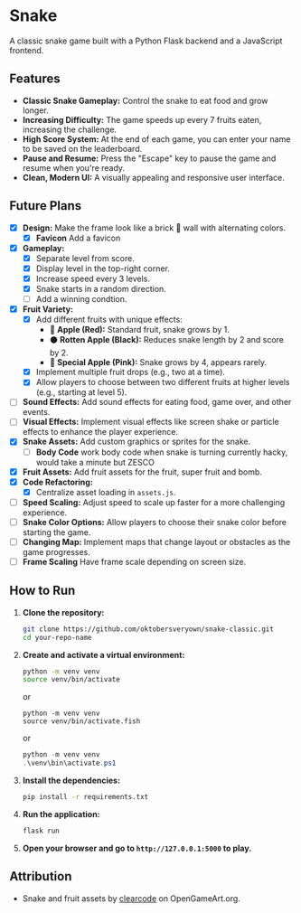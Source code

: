 # Snake

A classic snake game built with a Python Flask backend and a JavaScript frontend.

## Features

*   **Classic Snake Gameplay:** Control the snake to eat food and grow longer.
*   **Increasing Difficulty:** The game speeds up every 7 fruits eaten, increasing the challenge.
*   **High Score System:** At the end of each game, you can enter your name to be saved on the leaderboard.
*   **Pause and Resume:** Press the "Escape" key to pause the game and resume when you're ready.
*   **Clean, Modern UI:** A visually appealing and responsive user interface.

## Future Plans

- [x] **Design:** Make the frame look like a brick 🧱 wall with alternating colors.
    - [x] **Favicon** Add a favicon
- [x] **Gameplay:**
    - [x] Separate level from score.
    - [x] Display level in the top-right corner.
    - [x] Increase speed every 3 levels.
    - [x] Snake starts in a random direction.
    - [ ] Add a winning condtion.
- [x] **Fruit Variety:**
    - [x] Add different fruits with unique effects:
        - 🍎 **Apple (Red):** Standard fruit, snake grows by 1.
        - ⚫ **Rotten Apple (Black):** Reduces snake length by 2 and score by 2.
        - 🌸 **Special Apple (Pink):** Snake grows by 4, appears rarely.
    - [x] Implement multiple fruit drops (e.g., two at a time).
    - [x] Allow players to choose between two different fruits at higher levels (e.g., starting at level 5).
- [ ] **Sound Effects:** Add sound effects for eating food, game over, and other events.
- [ ] **Visual Effects:** Implement visual effects like screen shake or particle effects to enhance the player experience.
- [x] **Snake Assets:** Add custom graphics or sprites for the snake.
    -[ ] **Body Code** work body code when snake is turning currently hacky, would take a minute but ZESCO
- [x] **Fruit Assets:** Add fruit assets for the fruit, super fruit and bomb.
- [x] **Code Refactoring:**
    - [x] Centralize asset loading in `assets.js`.
- [ ] **Speed Scaling:** Adjust speed to scale up faster for a more challenging experience.
- [ ] **Snake Color Options:** Allow players to choose their snake color before starting the game.
- [ ] **Changing Map:** Implement maps that change layout or obstacles as the game progresses.
- [ ] **Frame Scaling** Have frame scale depending on screen size.

## How to Run

1.  **Clone the repository:**
    ```bash
    git clone https://github.com/oktobersveryown/snake-classic.git
    cd your-repo-name
    ```
2.  **Create and activate a virtual environment:**
    ```bash
    python -m venv venv
    source venv/bin/activate
    ```
    or

    ```fish
    python -m venv venv
    source venv/bin/activate.fish
    ```
    or
    ```ps1
    python -m venv venv
    .\venv\bin\activate.ps1
    ```
    
4.  **Install the dependencies:**
    ```bash
    pip install -r requirements.txt
    ```
5.  **Run the application:**
    ```bash
    flask run
    ```
6.  **Open your browser and go to `http://127.0.0.1:5000` to play.**

## Attribution

*   Snake and fruit assets by [clearcode](https://opengameart.org/content/snake-game-assets) on OpenGameArt.org.
